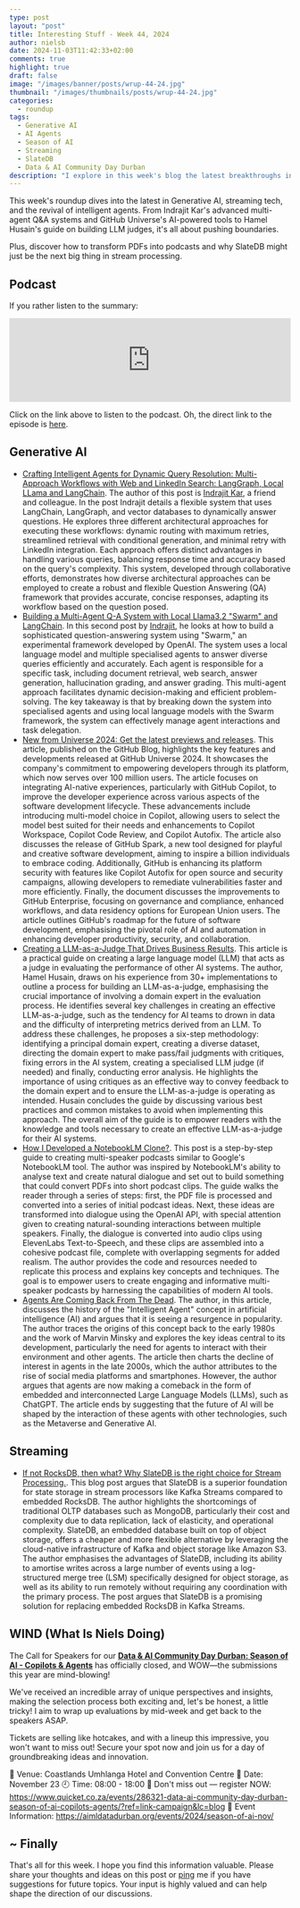 ```yaml
---
type: post
layout: "post"
title: Interesting Stuff - Week 44, 2024
author: nielsb
date: 2024-11-03T11:42:33+02:00
comments: true
highlight: true
draft: false
image: "/images/banner/posts/wrup-44-24.jpg"
thumbnail: "/images/thumbnails/posts/wrup-44-24.jpg"
categories:
  - roundup
tags:
  - Generative AI
  - AI Agents
  - Season of AI
  - Streaming
  - SlateDB
  - Data & AI Community Day Durban
description: "I explore in this week's blog the latest breakthroughs in Generative AI, streaming, and intelligent agents, from multi-agent Q&A systems to GitHub’s new AI tools. Discover practical insights on building LLM judges, transforming PDFs into podcasts, and why SlateDB is gaining traction in stream processing."
---
```


This week's roundup dives into the latest in Generative AI, streaming tech, and the revival of intelligent agents. From Indrajit Kar's advanced multi-agent Q&A systems and GitHub Universe's AI-powered tools to Hamel Husain's guide on building LLM judges, it's all about pushing boundaries. 

Plus, discover how to transform PDFs into podcasts and why SlateDB might just be the next big thing in stream processing.

<!--more-->

## Podcast

If you rather listen to the summary:

<iframe title="Interesting Stuff - Week 44, 2024" allowtransparency="true" height="150" width="100%" style="border: none; min-width: min(100%, 430px);height:150px;" scrolling="no" data-name="pb-iframe-player" src="https://www.podbean.com/player-v2/?i=en6wa-1729147-pb&from=pb6admin&share=1&download=1&rtl=0&fonts=Arial&skin=1&font-color=auto&logo_link=episode_page&btn-skin=7" loading="lazy"></iframe>

Click on the link above to listen to the podcast. Oh, the direct link to the episode is [here](https://nielsitberglund.podbean.com/e/interesting-stuff-week-44-2024/).

## Generative AI

* [Crafting Intelligent Agents for Dynamic Query Resolution: Multi-Approach Workflows with Web and LinkedIn Search: LangGraph, Local LLama and LangChain][1]. The author of this post is [Indrajit Kar][2], a friend and colleague. In the post Indrajit details a flexible system that uses LangChain, LangGraph, and vector databases to dynamically answer questions. He explores three different architectural approaches for executing these workflows: dynamic routing with maximum retries, streamlined retrieval with conditional generation, and minimal retry with LinkedIn integration. Each approach offers distinct advantages in handling various queries, balancing response time and accuracy based on the query's complexity. This system, developed through collaborative efforts, demonstrates how diverse architectural approaches can be employed to create a robust and flexible Question Answering (QA) framework that provides accurate, concise responses, adapting its workflow based on the question posed.
* [Building a Multi-Agent Q-A System with Local Llama3.2 "Swarm" and LangChain][4]. In this second post by [Indrajit][2], he looks at how to build a sophisticated question-answering system using "Swarm," an experimental framework developed by OpenAI. The system uses a local language model and multiple specialised agents to answer diverse queries efficiently and accurately. Each agent is responsible for a specific task, including document retrieval, web search, answer generation, hallucination grading, and answer grading. This multi-agent approach facilitates dynamic decision-making and efficient problem-solving. The key takeaway is that by breaking down the system into specialised agents and using local language models with the Swarm framework, the system can effectively manage agent interactions and task delegation.
* [New from Universe 2024: Get the latest previews and releases][3]. This article, published on the GitHub Blog, highlights the key features and developments released at GitHub Universe 2024. It showcases the company's commitment to empowering developers through its platform, which now serves over 100 million users. The article focuses on integrating AI-native experiences, particularly with GitHub Copilot, to improve the developer experience across various aspects of the software development lifecycle. These advancements include introducing multi-model choice in Copilot, allowing users to select the model best suited for their needs and enhancements to Copilot Workspace, Copilot Code Review, and Copilot Autofix. The article also discusses the release of GitHub Spark, a new tool designed for playful and creative software development, aiming to inspire a billion individuals to embrace coding. Additionally, GitHub is enhancing its platform security with features like Copilot Autofix for open source and security campaigns, allowing developers to remediate vulnerabilities faster and more efficiently. Finally, the document discusses the improvements to GitHub Enterprise, focusing on governance and compliance, enhanced workflows, and data residency options for European Union users. The article outlines GitHub's roadmap for the future of software development, emphasising the pivotal role of AI and automation in enhancing developer productivity, security, and collaboration.
* [Creating a LLM-as-a-Judge That Drives Business Results][5]. This article is a practical guide on creating a large language model (LLM) that acts as a judge in evaluating the performance of other AI systems. The author, Hamel Husain, draws on his experience from 30+ implementations to outline a process for building an LLM-as-a-judge, emphasising the crucial importance of involving a domain expert in the evaluation process. He identifies several key challenges in creating an effective LLM-as-a-judge, such as the tendency for AI teams to drown in data and the difficulty of interpreting metrics derived from an LLM. To address these challenges, he proposes a six-step methodology: identifying a principal domain expert, creating a diverse dataset, directing the domain expert to make pass/fail judgments with critiques, fixing errors in the AI system, creating a specialised LLM judge (if needed) and finally, conducting error analysis. He highlights the importance of using critiques as an effective way to convey feedback to the domain expert and to ensure the LLM-as-a-judge is operating as intended. Husain concludes the guide by discussing various best practices and common mistakes to avoid when implementing this approach. The overall aim of the guide is to empower readers with the knowledge and tools necessary to create an effective LLM-as-a-judge for their AI systems.
* [How I Developed a NotebookLM Clone?][6]. This post is a step-by-step guide to creating multi-speaker podcasts similar to Google's NotebookLM tool. The author was inspired by NotebookLM's ability to analyse text and create natural dialogue and set out to build something that could convert PDFs into short podcast clips. The guide walks the reader through a series of steps: first, the PDF file is processed and converted into a series of initial podcast ideas. Next, these ideas are transformed into dialogue using the OpenAI API, with special attention given to creating natural-sounding interactions between multiple speakers. Finally, the dialogue is converted into audio clips using ElevenLabs Text-to-Speech, and these clips are assembled into a cohesive podcast file, complete with overlapping segments for added realism. The author provides the code and resources needed to replicate this process and explains key concepts and techniques. The goal is to empower users to create engaging and informative multi-speaker podcasts by harnessing the capabilities of modern AI tools.
* [Agents Are Coming Back From The Dead][7]. The author, in this article, discusses the history of the "Intelligent Agent" concept in artificial intelligence (AI) and argues that it is seeing a resurgence in popularity. The author traces the origins of this concept back to the early 1980s and the work of Marvin Minsky and explores the key ideas central to its development, particularly the need for agents to interact with their environment and other agents. The article then charts the decline of interest in agents in the late 2000s, which the author attributes to the rise of social media platforms and smartphones. However, the author argues that agents are now making a comeback in the form of embedded and interconnected Large Language Models (LLMs), such as ChatGPT. The article ends by suggesting that the future of AI will be shaped by the interaction of these agents with other technologies, such as the Metaverse and Generative AI.

## Streaming

* [If not RocksDB, then what? Why SlateDB is the right choice for Stream Processing.][8]. This blog post argues that SlateDB is a superior foundation for state storage in stream processors like Kafka Streams compared to embedded RocksDB. The author highlights the shortcomings of traditional OLTP databases such as MongoDB, particularly their cost and complexity due to data replication, lack of elasticity, and operational complexity. SlateDB, an embedded database built on top of object storage, offers a cheaper and more flexible alternative by leveraging the cloud-native infrastructure of Kafka and object storage like Amazon S3. The author emphasises the advantages of SlateDB, including its ability to amortise writes across a large number of events using a log-structured merge tree (LSM) specifically designed for object storage, as well as its ability to run remotely without requiring any coordination with the primary process. The post argues that SlateDB is a promising solution for replacing embedded RocksDB in Kafka Streams.

## WIND (What Is Niels Doing)

The Call for Speakers for our [**Data & AI Community Day Durban: Season of AI - Copilots & Agents**][9] has officially closed, and WOW—the submissions this year are mind-blowing! 

We've received an incredible array of unique perspectives and insights, making the selection process both exciting and, let's be honest, a little tricky! I aim to wrap up evaluations by mid-week and get back to the speakers ASAP.

Tickets are selling like hotcakes, and with a lineup this impressive, you won't want to miss out! Secure your spot now and join us for a day of groundbreaking ideas and innovation.

🚀 Venue: Coastlands Umhlanga Hotel and Convention Centre
📅 Date: November 23
🕘 Time: 08:00 - 18:00 
🚨 Don't miss out — register NOW: https://www.quicket.co.za/events/286321-data-ai-community-day-durban-season-of-ai-copilots-agents/?ref=link-campaign&lc=blog
🏨 Event Information: https://aimldatadurban.org/events/2024/season-of-ai-nov/

## ~ Finally

That's all for this week. I hope you find this information valuable. Please share your thoughts and ideas on this post or [ping][ma] me if you have suggestions for future topics. Your input is highly valued and can help shape the direction of our discussions.

[ma]: mailto:niels.it.berglund@gmail.com
[mp]: https://blog.acolyer.org
[iq]: https://www.infoq.com/
[ew]: http://sqlonice.com/
[re]: http://blog.revolutionanalytics.com
[sqsk]: https://www.sqlskills.com
[mdaveyblog]: https://mdavey.wordpress.com/
[charlblog]: https://charlla.com/

[jovpop]: https://twitter.com/JovanPop_MSFT
[bobw]: https://twitter.com/bobwardms
[revod]: https://twitter.com/revodavid
[lonny]: https://twitter.com/sqL_handLe
[ewtw]: https://twitter.com/sqlOnIce
[buckw]: https://twitter.com/BuckWoodyMSFT
[mattw]: https://twitter.com/matthewwarren
[murba]: https://twitter.com/muratdemirbas
[daveda]: https://twitter.com/davidthecoder
[adcol]: https://twitter.com/adriancolyer
[jesrod]: https://twitter.com/jrdothoughts
[tomaz]: https://twitter.com/tomaz_tsql
[dataart]: https://twitter.com/dataartisans
[luis]: https://twitter.com/luis_de_sousa
[benstop]: https://twitter.com/benstopford
[conflu]: https://twitter.com/confluentinc
[tylert]: https://twitter.com/tyler_treat
[andrewng]: https://twitter.com/AndrewYNg
[lawr]: https://twitter.com/bytezn
[jue]: https://twitter.com/b0rk
[yan]: https://twitter.com/theburningmonk
[danny]: https://twitter.com/g9yuayon
[rmoff]: https://www.linkedin.com/in/robinmoffatt/
[ryansw]: https://twitter.com/ryanswanstrom
[pabloc]: https://twitter.com/pabloc_ds
[mklep]: https://twitter.com/martinkl
[mdavey]: https://twitter.com/matt_davey
[jboner]: https://twitter.com/jboner
[joeduff]: https://twitter.com/funcOfJoe
[charl]: https://twitter.com/charllamprecht
[dbricks]: https://twitter.com/databricks
[adsit]: https://twitter.com/SitnikAdam
[vicky]: https://twitter.com/vickyharp
[dscentral]: https://twitter.com/DataScienceCtrl
[natemc]: https://twitter.com/natemcmaster
[ads]: https://twitter.com/azuredatastudio
[travw]: https://twitter.com/radtravis
[emilk]: https://twitter.com/IsTheArchitect
[netflx]: https://netflixtechblog.com/
[hubert]: https://www.linkedin.com/in/hkdulay/
[jserra]: https://www.linkedin.com/in/jamesserra/
[lemi]: https://www.linkedin.com/in/lemimasalu/
[michael]: https://www.linkedin.com/in/michaeladrianjohnson/

[1]: https://medium.com/@official.indrajit.kar/crafting-intelligent-agents-for-dynamic-query-resolution-multi-approach-workflows-with-web-and-bf6d389bb2d4
[2]: https://www.linkedin.com/in/indrajit-kar/
[3]: https://github.blog/news-insights/product-news/universe-2024-previews-releases/
[4]: https://medium.com/@official.indrajit.kar/building-a-multi-agent-q-a-system-with-local-llama3-2-swarm-and-langchain-bee7faa18c9f
[5]: https://hamel.dev/blog/posts/llm-judge/
[6]: https://pub.towardsai.net/how-i-developed-a-notebooklm-clone-2d901d1c72a6?sk=v2%2Fbcda78dc-77c2-4617-b00d-d6f2860470fe
[7]: https://pub.towardsai.net/agents-are-coming-back-from-the-dead-50c929ab8387?sk=v2%2Faf467631-e77e-4da3-9b9d-c3e077441afe
[8]: https://www.responsive.dev/blog/why-slatedb-for-kafka-streams
[9]: https://aimldatadurban.org/events/2024/season-of-ai-nov/
